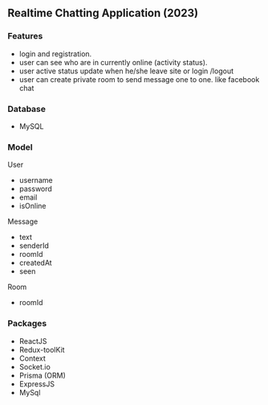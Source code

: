
## Realtime Chatting Application (2023)



### Features 
- login and registration.
- user can see who are in currently online (activity status).
- user active status update when he/she leave site or login /logout
- user can create private room to send message one to one. like facebook chat

### Database
- MySQL


### Model
User 
- username
- password
- email 
- isOnline

Message
- text 
- senderId 
- roomId 
- createdAt 
- seen

Room
- roomId


### Packages 
- ReactJS
- Redux-toolKit
- Context
- Socket.io
- Prisma (ORM)
- ExpressJS
- MySql